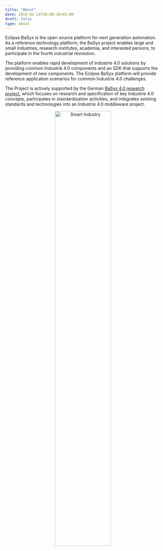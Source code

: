 ```yaml
---
title: "About"
date: 2019-02-14T10:08:18+01:00
draft: false
type: about
---
```

<p class="lead">
Eclipse BaSyx is the open source platform for next generation automation. As a reference technology  platform, the BaSyx project enables large and small industries, research institutes, academia, and interested persons, to participate in the fourth industrial revolution. 
</p>
<p class="lead">
The platform enables rapid development of Industrie 4.0 solutions by providing common Industrie 4.0 components and an SDK that supports the development of new components. The Eclipse BaSyx platform will provide reference application scenarios for common Industrie 4.0 challenges. 
</p>

<!--more-->

<p class="lead">
The Project is actively supported by the German <a href="https://www.basys40.de" target="_blank" rel="noopener">BaSys 4.0 research project</a>, which focuses on research and specification of key Industrie 4.0 concepts, participates in standardization activities, and integrates existing standards and technologies into an Industrie 4.0 middleware project. 
</p>

<p style="text-align:center;">
	<a href="SmartIndustry.png">
		<img src="SmartIndustry.png"
			alt="Smart Industry" width="60%">
	</a>
</p>
